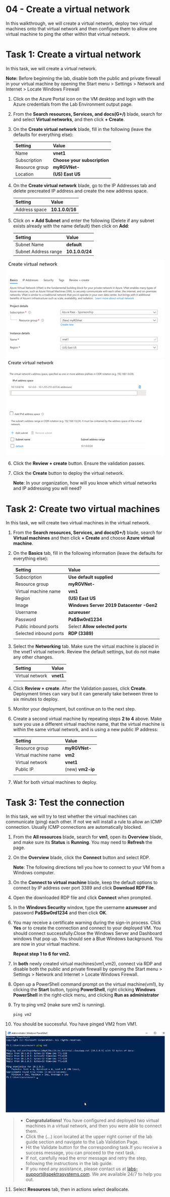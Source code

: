 # 04 - Create a virtual network

In this walkthrough, we will create a virtual network, deploy two virtual machines onto that virtual network and then configure them to allow one virtual machine to ping the other within that virtual network.

# Task 1: Create a virtual network

In this task, we will create a virtual network. 

**Note:** Before beginning the lab, disable both the public and private firewall in your virtual machine by opening the Start menu > Settings > Network and Internet > Locate Windows Firewall

1. Click on the Azure Portal icon on the VM desktop and login with the Azure credentials from the Lab Environment output page.

2. From the **Search resources, Services, and docs(G+/)** blade, search for and select **Virtual networks**, and then click **+ Create**. 

3. On the **Create virtual network** blade, fill in the following (leave the defaults for everything else):


   | Setting | Value | 
   | ---     | ---   |
   | Name    | **vnet1** |
   | Subscription | **Choose your subscription**  |
   | Resource group |  **myRGVNet-<inject key="DeploymentID" enableCopy="false"/>** |
   | Location | **(US) East US** |
 

4. On the **Create virtual network** blade, go to the IP Addresses tab and delete precreated IP address and create the new address space.

    | Setting | Value | 
    | --- | --- |
    | Address space |**10.1.0.0/16**|
    
 5. Click on **+ Add Subnet** and enter the following (Delete if any subnet exists already with the name default) then click on **Add**:
  
    | Setting | Value | 
    | --- | --- |
    | Subnet Name |**default**|
    | Subnet Address range | **10.1.0.0/24**|
  
    
 

   ![Screenshot of the "Basic" step of Create virtual network blade with the default fields.](../images/0301a.png)
   ![Screenshot of the "IP Addresses" step of Create virtual network blade with the default fields.](../images/0301b.png)

6. Click the **Review + create** button. Ensure the validation passes.

7. Click the **Create** button to deploy the virtual network. 

    **Note**: In your organization, how will you know which virtual networks and IP addressing you will need?

# Task 2: Create two virtual machines

In this task, we will create two virtual machines in the virtual network. 

1. From the **Search resources, Services, and docs(G+/)** blade, search for **Virtual machines** and then click **+ Create** and choose **Azure virtual machine**.

2. On the **Basics** tab, fill in the following information (leave the defaults for everything else):

   | Setting | Value | 
   | --- | --- |
   | Subscription | **Use default supplied**  |
   | Resource group |  **myRGVNet-<inject key="DeploymentID" enableCopy="false"/>** |
   | Virtual machine name | **vm1**|
   | Region | **(US) East US** |
   | Image | **Windows Server 2019 Datacenter -Gen2** |
   | Username| **azureuser** |
   | Password| **Pa$$w0rd1234** |
   | Public inbound ports| Select **Allow selected ports**  |
   | Selected inbound ports| **RDP (3389)** |
   |||

3. Select the **Networking** tab. Make sure the virtual machine is placed in the vnet1 virtual network. Review the default settings, but do not make any other changes. 

   | Setting | Value | 
   | --- | --- |
   | Virtual network | **vnet1** |
   |||

4. Click **Review + create**. After the Validation passes, click **Create**. Deployment times can vary but it can generally take between three to six minutes to deploy.

5. Monitor your deployment, but continue on to the next step. 

6. Create a second virtual machine by repeating steps **2 to 4** above. Make sure you use a different virtual machine name, that the virtual machine is within the same virtual network, and is using a new public IP address:

    | Setting | Value |
    | --- | --- |
    | Resource group | **myRGVNet-<inject key="DeploymentID" enableCopy="false"/>** |
    | Virtual machine name |  **vm2** |
    | Virtual network | **vnet1** |
    | Public IP | (new) **vm2-ip** |
    |||

7. Wait for both virtual machines to deploy. 

# Task 3: Test the connection 

In this task, we will try to test whether the virtual machines can communicate (ping) each other. If not we will install a rule to allow an ICMP connection. Usually ICMP connections are automatically blocked.

1. From the **All resources** blade, search for **vm1**, open its **Overview** blade, and make sure its **Status** is **Running**. You may need to **Refresh** the page.

2. On the **Overview** blade, click the **Connect** button and select RDP.

    **Note**: The following directions tell you how to connect to your VM from a Windows computer. 

3. On the **Connect to virtual machine** blade, keep the default options to connect by IP address over port 3389 and click **Download RDP File**.

4. Open the downloaded RDP file and click **Connect** when prompted. 

5. In the **Windows Security** window, type the username **azureuser** and password **Pa$$w0rd1234** and then click **OK**.

6. You may receive a certificate warning during the sign-in process. Click **Yes** or to create the connection and connect to your deployed VM. You should connect successfully.Close the Windows Server and Dashboard windows that pop up. You should see a Blue Windows background. You are now in your virtual machine.

    **Repeat step 1 to 6 for vm2.**

7. In **both** newly created virtual machines(vm1,vm2), connect via RDP and disable both the public and private firewall by opening the Start menu > Settings > Network and Internet > Locate Windows Firewall.

8. Open up a PowerShell command prompt on the virtual machine(vm1), by clicking the **Start** button, typing **PowerShell**, right clicking **Windows PowerShell** in the right-click menu, and clicking **Run as administrator**

9. Try to ping vm2 (make sure vm2 is running). 
    ```
    ping vm2
    ```
 10. You should be successful. You have pinged VM2 from VM1.
    
   ![Screenshot of the pinged VM2 from VM.](../images/AZ900Lab4.png)
   

   > - **Congratulations!** You have configured and deployed two virtual machines in a virtual network, and then you were able to connect them.
   > - Click the (...) icon located at the upper right corner of the lab guide section and navigate to the Lab Validation Page.
   > - Hit the Validate button for the corresponding task.If you receive a success message, you can proceed to the next task. 
   > - If not, carefully read the error message and retry the step, following the instructions in the lab guide.
   > - If you need any assistance, please contact us at labs-support@spektrasystems.com. We are available 24/7 to help you out.

11. Select **Resources** tab, then in actions select deallocate.
